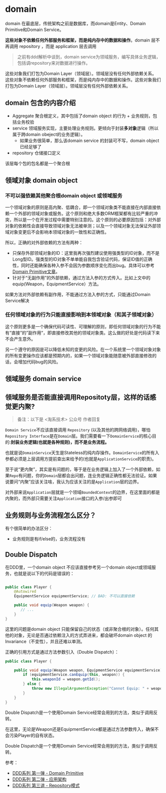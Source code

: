 # domain
domain 在最底层，传统架构之前是数据库，而domain是Entity、Domain Primitive和Domain Service。

**这些对象不依赖任何外部服务和框架，而是纯内存中的数据和操作**。domain 层不再调用 repository ，而是 application 层去调用

> 之前有ddd解析中谈到，domain service为领域服务，编写具体业务逻辑，包括调repository来对数据进行操作。

这些对象我们打包为Domain Layer（领域层）。领域层没有任何外部依赖关系。 这些对象不依赖任何外部服务和框架，而是纯内存中的数据和操作。这些对象我们打包为Domain Layer（领域层）。领域层没有任何外部依赖关系。
## domain 包含的内容介绍

- Aggregate 聚合根定义，其中包括了domain object 的行为 + 业务规则，包括业务校验
- service 领域服务实现，主要处理业务规则。更倾向于封装**多对象**逻辑（所以属于跨domain obeject的业务逻辑）。
  - 如果业务很简单，那么该domain service 的封装可不写，domain object 已经足够了
- repository  仓储接口定义
 <!-- VO 值对象定义 -->

 该层每个包的包名都是一个聚合根
## 领域对象  domain object 

### 不可以强依赖其他聚合根domain object 或领域服务

一个领域对象的原则是高内聚、低耦合，即一个领域对象类不能直接在内部直接依赖一个外部的领域对象或服务。这个原则和绝大多数ORM框架都有比较严重的冲突，所以是一个在开发过程中需要特别注意的。这个原则的必要原因包括：对外部对象的依赖性会直接导致领域对象无法被单测；以及一个领域对象无法保证外部领域对象变更后不会影响本领域对象的一致性和正确性。


所以，正确的对外部依赖的方法有两种：

- 只保存外部领域对象的ID：这里我再次强烈建议使用强类型的ID对象，而不是Long型ID。强类型的ID对象不单单能自我包含验证代码，保证ID值的正确性，同时还能确保各种入参不会因为参数顺序变化而出bug。具体可以参考 [Domain Primitive文章](https://mp.weixin.qq.com/s/tTnj4XHy-Q0S_25VO9F7gQ)。
- 针对于“无副作用”的外部依赖，通过方法入参的方式传入。比如上文中的equip(Weapon，EquipmentService）方法。

如果方法对外部依赖有副作用，不能通过方法入参的方式，只能通过Domain Service解决

### 任何领域对象的行为只能直接影响到本领域对象（和其子领域对象）

这个原则更多是一个确保代码可读性、可理解的原则，即任何领域对象的行为不能有“直接”的”副作用“，即直接修改其他的领域对象类。这么做的好处是代码读下来不会产生意外。

另一个遵守的原因是可以降低未知的变更的风险。在一个系统里一个领域对象对象的所有变更操作应该都是预期内的，如果一个领域对象能随意被外部直接修改的话，会增加代码bug的风险。


## 领域服务 domain service

## 领域服务是否能直接调用Repositoty层，这样的话感觉更内聚?
> 备注：以下是 <淘系技术> 公众号 作者回复

`Domain Service`不应该直接调用 `Repository` (以及其他的跨网络调用)，哪怕`Repository Interface`是在`Domain`层。我们需要看一下`DomainService`的核心目的:**封装业务逻辑(也就是各种规则)，而不是业务流程。**

也就是说`DomainService`天生是Stateless的纯内存操作。`DomainService`的所有入参都必须是上层调用方提前查出来给予的(也就是`ApplicationService`的职责)。

至于说“更内聚”，其实是有问题的，等于是在业务逻辑上加入了一个外部依赖，如果`Repo`有问题，你的`Domain`层都会出问题，连业务逻辑正确性都无法验证。如果说要问“内聚”应该关注啥，我认为应该关注的是`Application`层的边界。

对外部来说`Application`层就是一个领域`BoundedContext`的边界，在这里面的都是内聚的，而外部只需要关注`Application`接口的入参/出参即可
## 业务规则与业务流程怎么区分？

有个很简单的办法区分： 
- 业务规则是有if/else的，业务流程没有
  
## Double Dispatch

在DDD里，一个domain object 不应该直接参考另一个domain object或领域服务，也就是说以下的代码是错误的：
```java

public class Player {
    @Autowired
    EquipmentService equipmentService; // BAD: 不可以直接依赖

    public void equip(Weapon weapon) {
       // ...
    }
}
```
这里的问题是domain object 只能保留自己的状态（或非聚合根的对象）。任何其他的对象，无论是否通过依赖注入的方式弄进来，都会破坏domain object 的Invariance（不变性），并且还难以单测。



正确的引用方式是通过方法参数引入（Double Dispatch）：
```java
public class Player {

    public void equip(Weapon weapon, EquipmentService equipmentService) {
        if (equipmentService.canEquip(this, weapon)) {
            this.weaponId = weapon.getId();
        } else {
            throw new IllegalArgumentException("Cannot Equip: " + weapon);
        }
    }
}
```

Double Dispatch是一个使用Domain Service经常会用到的方法，类似于调用反转。

在这里，无论是Weapon还是EquipmentService都是通过方法参数传入，确保不会污染Player的自有状态。



Double Dispatch是一个使用Domain Service经常会用到的方法，类似于调用反转。

参考：
- [DDD系列 第一弹 - Domain Primitive](https://mp.weixin.qq.com/s/tTnj4XHy-Q0S_25VO9F7gQ)
- [DDD系列 第二弹 - 应用架构](https://mp.weixin.qq.com/s/bhfnyhlKfrPpSh9-6of9xw)
- [DDD系列 第三讲 - Repository模式](https://mp.weixin.qq.com/s/1bcymUcjCkOdvVygunShmw)

